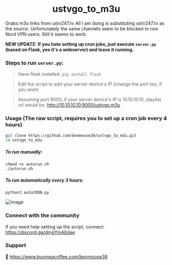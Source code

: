 <h1 align="center"> ustvgo_to_m3u </h1>

Grabs m3u links from ustv247.tv
All I am doing is substituting ustv247.tv as the source. Unfortunately the same channels seem to be blocked to non Nord VPN users. Still it seems to work. 


**NEW UPDATE: If you hate setting up cron jobs, just execute `server.py` (based on Flask, yes it's a webserver) and leave it running.**

### Steps to run `server.py`:
> Have flask installed: `pip install flask`

> Edit the script to add your server device's IP (change the port too, if you wish)

> Assuming port 9000, if your server device's IP is 10.10.10.10, playlist url would be: http://10.10.10.10:9000/ustvgo.m3u

### Usage (The raw script, requires you to set up a cron job every 4 hours)

``` bash
git clone https://github.com/benmoose39/ustvgo_to_m3u.git
cd ustvgo_to_m3u
```
##### To run manually:
```
chmod +x autorun.sh
./autorun.sh
```

##### To run automatically every 3 hours:
```
python3 autoCRON.py
```
![image](https://user-images.githubusercontent.com/29022864/125736630-9f94ed91-ea07-459d-b955-a9dc40f8d50f.png)



### Connect with the community

If you need help setting up the script, connect: https://discord.gg/dmgYmAEdee


### Support

🙂 https://www.buymeacoffee.com/benmoose39
